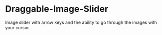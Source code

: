 # Draggable-Image-Slider
Image slider with arrow keys and the ability to go through the images with your cursor.
